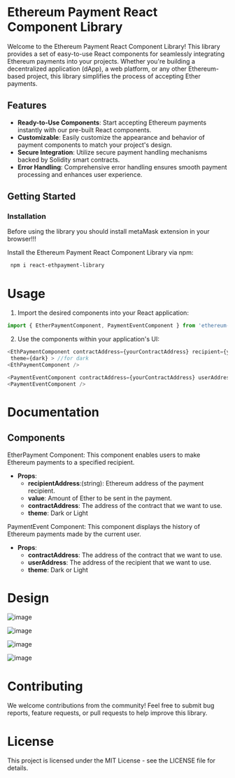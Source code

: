 # Ethereum Payment React Component Library

Welcome to the Ethereum Payment React Component Library! This library provides a set of easy-to-use React components for seamlessly integrating Ethereum payments into your projects. Whether you're building a decentralized application (dApp), a web platform, or any other Ethereum-based project, this library simplifies the process of accepting Ether payments.

## Features

- **Ready-to-Use Components**: Start accepting Ethereum payments instantly with our pre-built React components.
- **Customizable**: Easily customize the appearance and behavior of payment components to match your project's design.
- **Secure Integration**: Utilize secure payment handling mechanisms backed by Solidity smart contracts.
- **Error Handling**: Comprehensive error handling ensures smooth payment processing and enhances user experience.

## Getting Started

### Installation

Before using the library you should install metaMask extension in your browser!!!

Install the Ethereum Payment React Component Library via npm:

```bash
 npm i react-ethpayment-library
```
###


# Usage
1. Import the desired components into your React application:

````javascript
import { EtherPaymentComponent, PaymentEventComponent } from 'ethereum-payment-library';
````
2. Use the components within your application's UI:

````javascript
<EthPaymentComponent contractAddress={yourContractAddress} recipient={yourRecipientAddress} value={paymentAmount}
 theme={dark} > //for dark
<EthPaymentComponent />

<PaymentEventComponent contractAddress={yourContractAddress} userAddress={yourRecipientAddress} theme={''} > //for light
<PaymentEventComponent />

````
# Documentation

## Components

EtherPayment Component:
This component enables users to make Ethereum payments to a specified recipient.

- **Props**:
  - **recipientAddress**:(string): Ethereum address of the payment recipient.
  - **value**: Amount of Ether to be sent in the payment.
  - **contractAddress**: The address of the contract that we want to use.
  - **theme**: Dark or Light

PaymentEvent Component:
This component displays the history of Ethereum payments made by the current user.

- **Props**:
  - **contractAddress**: The address of the contract that we want to use.
  - **userAddress**: The address of the recipient that we want to use.
  - **theme**: Dark or Light

# Design
![image](https://github.com/marindimitrov12/react-ethpayment-library/assets/63950527/2e4a4352-b708-459b-971d-17e32b1d7be1)

![image](https://github.com/marindimitrov12/react-ethpayment-library/assets/63950527/d2131bd4-84a2-4314-909c-2dd8b9b874f6)

![image](https://github.com/marindimitrov12/react-ethpayment-library/assets/63950527/59d82fc1-2994-4621-bc33-ca1b43a04349)

![image](https://github.com/marindimitrov12/react-ethpayment-library/assets/63950527/26311dde-bc3b-415b-8344-7549ee702278)





# Contributing

We welcome contributions from the community! Feel free to submit bug reports, feature requests, or pull requests to help improve this library.

# License
This project is licensed under the MIT License - see the LICENSE file for details.
